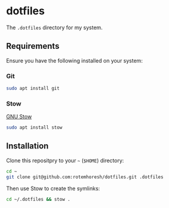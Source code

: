# dotfiles

The `.dotfiles` directory for my system. 

## Requirements

Ensure you have the following installed on your system:

### Git

```bash
sudo apt install git
```

### Stow

[GNU Stow](https://www.gnu.org/software/stow)

```bash
sudo apt install stow
```

## Installation

Clone this repositpry to your `~` (`$HOME`) directory:

```bash
cd ~
git clone git@github.com:rotemhoresh/dotfiles.git .dotfiles
```

Then use Stow to create the symlinks:

```bash
cd ~/.dotfiles && stow .
``` 
